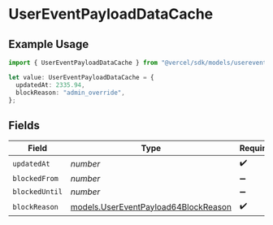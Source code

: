 # UserEventPayloadDataCache

## Example Usage

```typescript
import { UserEventPayloadDataCache } from "@vercel/sdk/models/userevent.js";

let value: UserEventPayloadDataCache = {
  updatedAt: 2335.94,
  blockReason: "admin_override",
};
```

## Fields

| Field                                                                              | Type                                                                               | Required                                                                           | Description                                                                        |
| ---------------------------------------------------------------------------------- | ---------------------------------------------------------------------------------- | ---------------------------------------------------------------------------------- | ---------------------------------------------------------------------------------- |
| `updatedAt`                                                                        | *number*                                                                           | :heavy_check_mark:                                                                 | N/A                                                                                |
| `blockedFrom`                                                                      | *number*                                                                           | :heavy_minus_sign:                                                                 | N/A                                                                                |
| `blockedUntil`                                                                     | *number*                                                                           | :heavy_minus_sign:                                                                 | N/A                                                                                |
| `blockReason`                                                                      | [models.UserEventPayload64BlockReason](../models/usereventpayload64blockreason.md) | :heavy_check_mark:                                                                 | N/A                                                                                |